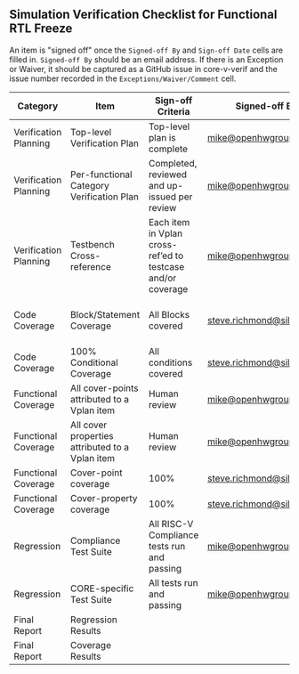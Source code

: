 ## Simulation Verification Checklist for Functional RTL Freeze
An item is "signed off" once the `Signed-off By` and `Sign-off Date` cells are filled in. `Signed-off By` should be an email address.  If there is an Exception or Waiver, it should be captured as a GitHub issue in core-v-verif and the issue number recorded in the `Exceptions/Waiver/Comment` cell.


| Category              | Item                                            | Sign-off Criteria                                           | Signed-off By                                          | Signed-off Date  | Exceptions/Waiver                                            |
| --------------------- | ----------------------------------------------- | ----------------------------------------------------------- | ---------------------------------------------- | ---------- | ------------------------------------------------------------ |
| Verification Planning | Top-level Verification Plan                     | Top-level plan is complete                                  | mike@openhwgroup.org                           | 2020-10-01 | None allowed                                                 |
| Verification Planning | Per-functional Category Verification Plan       | Completed, reviewed and up-issued per review                | mike@openhwgroup.org                           | 2020-11-20 | Captured as core-v-docs issues                               |
| Verification Planning | Testbench Cross-reference                       | Each item in Vplan cross-ref’ed to testcase and/or coverage | mike@openhwgroup.org                           | yyyy-mm-dd | Captured as core-v-docs issues                               |
| Code Coverage         | Block/Statement Coverage                        | All Blocks covered                                          | steve.richmond@silabs.com                      | yyyy-mm-dd | None allowed exception for those related to fixed parameters |
| Code Coverage         | 100% Conditional Coverage                       | All conditions covered                                      | steve.richmond@silabs.com                      | yyyy-mm-dd | Captured as core-v-verif issues                              |
| Functional Coverage   | All cover-points attributed to a Vplan item     | Human review                                                | mike@openhwgroup.org                           | yyyy-mm-dd | Captured as core-v-verif issues                              |
| Functional Coverage   | All cover properties attributed to a Vplan item | Human review                                                | mike@openhwgroup.org                           | yyyy-mm-dd | Captured as core-v-verif issues                              |
| Functional Coverage   | Cover-point coverage                            | 100%                                                        | steve.richmond@silabs.com                      | yyyy-mm-dd | Captured as core-v-verif issues                              |
| Functional Coverage   | Cover-property coverage                         | 100%                                                        | steve.richmond@silabs.com                      | yyyy-mm-dd | Captured as core-v-verif issues                              |
| Regression            | Compliance Test Suite                           | All RISC-V Compliance tests run and passing                 | mike@openhwgroup.org                           | yyyy-mm-dd | None allowed                                                 |
| Regression            | CORE-specific Test Suite                        | All tests run and passing                                   | mike@openhwgroup.org                           | yyyy-mm-dd | Captured as core-v-verif issues                              |
| Final Report          | Regression Results                              |                                                             |                                                | yyyy-mm-dd |                                                              |
| Final Report          | Coverage Results                                |                                                             |                                                | yyyy-mm-dd |                                                              |
